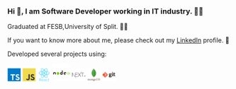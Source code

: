 ### Hi :wave:, I am Software Developer working in IT industry. :woman_technologist:

Graduated at FESB,University of Split. :woman_student:

If you want to know more about me, please check out my [LinkedIn](https://www.linkedin.com/in/antonia-bajic/) profile. :monocle_face:

Developed several projects using: 

<div class="flex flex-row">
    <img src="https://github.com/devicons/devicon/blob/master/icons/typescript/typescript-plain.svg" width="30" height="30"/>
    <img src="https://github.com/devicons/devicon/blob/master/icons/javascript/javascript-original.svg" width="30" height="30"/>  
    <img src="https://github.com/devicons/devicon/blob/master/icons/react/react-original-wordmark.svg" width="30" height="30"/>
    <img src="https://github.com/devicons/devicon/blob/master/icons/nodejs/nodejs-original-wordmark.svg" width="40" height="40"/>
    <img src="https://github.com/devicons/devicon/blob/master/icons/nextjs/nextjs-original-wordmark.svg" width="30" height="30"/>
    <img src="https://github.com/devicons/devicon/blob/master/icons/mongodb/mongodb-original-wordmark.svg" width="30" height="30"/>
    <img src="https://github.com/devicons/devicon/blob/master/icons/git/git-original-wordmark.svg" width="30" height="30"/>
</div>



<!--
**AntoniaBajic/AntoniaBajic** is a ✨ _special_ ✨ repository because its `README.md` (this file) appears on your GitHub profile.

Here are some ideas to get you started:

- 🔭 I’m currently working on ...
- 🌱 I’m currently learning ...
- 👯 I’m looking to collaborate on ...
- 🤔 I’m looking for help with ...
- 💬 Ask me about ...
- 📫 How to reach me: ...
- 😄 Pronouns: ...
- ⚡ Fun fact: ...
-->
